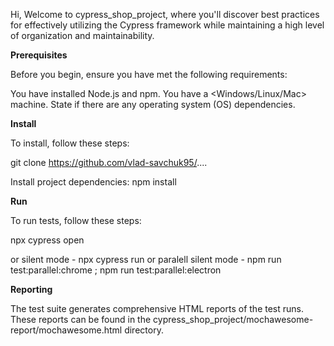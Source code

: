 Hi, Welcome to cypress_shop_project, where you'll discover best practices for effectively utilizing the Cypress framework while maintaining a high level of organization and maintainability.

**Prerequisites**

Before you begin, ensure you have met the following requirements:

You have installed Node.js and npm.
You have a <Windows/Linux/Mac> machine. State if there are any operating system (OS) dependencies.

**Install**

To install, follow these steps:

git clone https://github.com/vlad-savchuk95/....

Install project dependencies:
npm install

**Run**

To run tests, follow these steps:

npx cypress open

or silent mode - npx cypress run 
or paralell silent mode - npm run test:parallel:chrome ; npm run test:parallel:electron

**Reporting**

The test suite generates comprehensive HTML reports of the test runs. These reports can be found in the cypress_shop_project/mochawesome-report/mochawesome.html directory.
